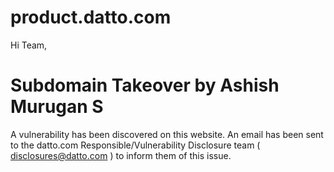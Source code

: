 # product.datto.com
Hi Team,
<h1>Subdomain Takeover by
Ashish Murugan S</h1>

  A vulnerability has been discovered on this website. An email has been sent to the  datto.com Responsible/Vulnerability Disclosure team ( disclosures@datto.com ) to inform them of this issue.
